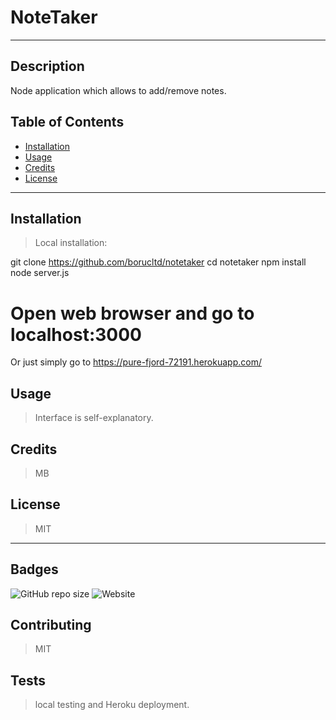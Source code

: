 

  # NoteTaker

  ---

  ## Description
  Node application which allows to add/remove notes.

  ## Table of Contents
  * [Installation](#installation)
  * [Usage](#usage)
  * [Credits](#credits)
  * [License](#license)   

  ---

  ## Installation
  >Local installation:

git clone https://github.com/borucltd/notetaker
cd notetaker
npm install
node server.js

Open web browser and go to localhost:3000
=======================

Or just simply go to https://pure-fjord-72191.herokuapp.com/


  ## Usage
  >Interface is self-explanatory.


  ## Credits
  >MB

  ## License
  >MIT

  ---

  ## Badges
   ![GitHub repo size](https://img.shields.io/github/repo-size/borucltd/notetaker?style=undefined)  ![Website](https://img.shields.io/website?down_color=red&down_message=offline&up_color=green&up_message=online&url=https%3A%2F%2Fhttps://pure-fjord-72191.herokuapp.com/) 

  ## Contributing
  >MIT

  ## Tests
  >local testing and Heroku deployment.

